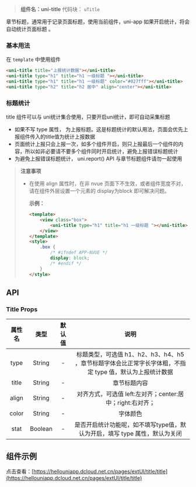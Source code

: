 
> **组件名：uni-title**
> 代码块： `uTitle`


章节标题，通常用于记录页面标题，使用当前组件，uni-app 如果开启统计，将会自动统计页面标题 。

### 基本用法

在 ``template`` 中使用组件

```html
<uni-title title="上报统计数据"></uni-title>
<uni-title type="h1" title="h1 一级标题 "></uni-title>
<uni-title type="h1" title="h1 一级标题" color="#027fff"></uni-title>
<uni-title type="h2" title="h2 居中" align="center"></uni-title>
```


### 标题统计
title 组件可以与 uni统计集合使用，只要开启uni统计，即可自动采集标题

- 如果不写 type 属性， 为上报标题。这是标题统计的默认用法，页面会优先上报组件传入的title值为统计上报数据 
- 页面统计上报只会上报一次，如多个组件开启，则只上报最后一个组件的内容，所以如非必要请不要多个组件同时开启统计，避免上报错误标题统计
- 为避免上报错误标题统计， uni.report() API 与章节标题组件请勿一起使用

> **注意事项**
> - 在使用 align 属性时，在非 nvue 页面下不生效，或者组件宽度不对，请在组件外层设置一个元素的 display为block 即可解决问题。
> 	
> 	**示例：**
> 	
> 	```html
> 	<template>
> 		<view class="box">
> 			<uni-title type="h1" title="h1 一级标题 "></uni-title>
> 		</view>
> 	</template>
> 	<style>
> 		.box {
> 			/* #ifndef APP-NVUE */
> 			display: block;
> 			/* #endif */
> 		}
> 	</style>
> 	```


## API
### Title Props

|属性名	|类型	|默认值	|说明																									|
|:-:	|:-:	|:-:	|:-:																									|
|type	|String	|-		|标题类型，可选值 h1、h2、h3、h4、h5 ，章节标题字体会比正常字长字体粗，不指定 type 值，默认为上报统计数据	|
|title	|String	|-		|章节标题内容																								|
|align	|String	|-		|对齐方式，可选值 left:左对齐；center:居中；right:右对齐；												|
|color	|String	|-		|字体颜色																								|
|stat	|Boolean|-		|是否开启统计功能呢，如不填写type值，默认为开启，填写 type 属性，默认为关闭														|

## 组件示例

点击查看：[https://hellouniapp.dcloud.net.cn/pages/extUI/title/title](https://hellouniapp.dcloud.net.cn/pages/extUI/title/title)